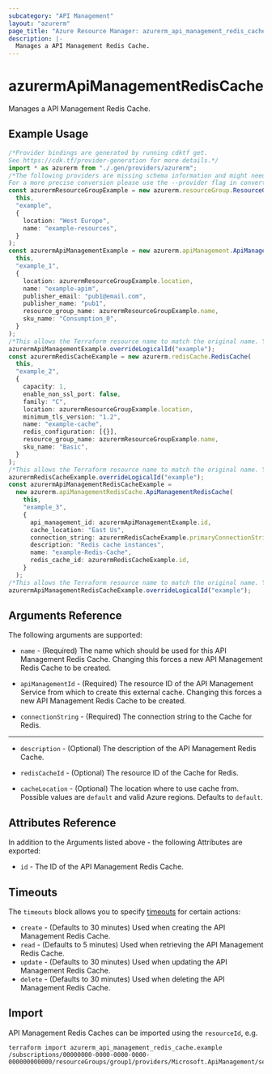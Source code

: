 ```yaml
---
subcategory: "API Management"
layout: "azurerm"
page_title: "Azure Resource Manager: azurerm_api_management_redis_cache"
description: |-
  Manages a API Management Redis Cache.
---
```


# azurermApiManagementRedisCache

Manages a API Management Redis Cache.

## Example Usage

```typescript
/*Provider bindings are generated by running cdktf get.
See https://cdk.tf/provider-generation for more details.*/
import * as azurerm from "./.gen/providers/azurerm";
/*The following providers are missing schema information and might need manual adjustments to synthesize correctly: azurerm.
For a more precise conversion please use the --provider flag in convert.*/
const azurermResourceGroupExample = new azurerm.resourceGroup.ResourceGroup(
  this,
  "example",
  {
    location: "West Europe",
    name: "example-resources",
  }
);
const azurermApiManagementExample = new azurerm.apiManagement.ApiManagement(
  this,
  "example_1",
  {
    location: azurermResourceGroupExample.location,
    name: "example-apim",
    publisher_email: "pub1@email.com",
    publisher_name: "pub1",
    resource_group_name: azurermResourceGroupExample.name,
    sku_name: "Consumption_0",
  }
);
/*This allows the Terraform resource name to match the original name. You can remove the call if you don't need them to match.*/
azurermApiManagementExample.overrideLogicalId("example");
const azurermRedisCacheExample = new azurerm.redisCache.RedisCache(
  this,
  "example_2",
  {
    capacity: 1,
    enable_non_ssl_port: false,
    family: "C",
    location: azurermResourceGroupExample.location,
    minimum_tls_version: "1.2",
    name: "example-cache",
    redis_configuration: [{}],
    resource_group_name: azurermResourceGroupExample.name,
    sku_name: "Basic",
  }
);
/*This allows the Terraform resource name to match the original name. You can remove the call if you don't need them to match.*/
azurermRedisCacheExample.overrideLogicalId("example");
const azurermApiManagementRedisCacheExample =
  new azurerm.apiManagementRedisCache.ApiManagementRedisCache(
    this,
    "example_3",
    {
      api_management_id: azurermApiManagementExample.id,
      cache_location: "East Us",
      connection_string: azurermRedisCacheExample.primaryConnectionString,
      description: "Redis cache instances",
      name: "example-Redis-Cache",
      redis_cache_id: azurermRedisCacheExample.id,
    }
  );
/*This allows the Terraform resource name to match the original name. You can remove the call if you don't need them to match.*/
azurermApiManagementRedisCacheExample.overrideLogicalId("example");

```

## Arguments Reference

The following arguments are supported:

*   `name` - (Required) The name which should be used for this API Management Redis Cache. Changing this forces a new API Management Redis Cache to be created.

*   `apiManagementId` - (Required) The resource ID of the API Management Service from which to create this external cache. Changing this forces a new API Management Redis Cache to be created.

*   `connectionString` - (Required) The connection string to the Cache for Redis.

***

*   `description` - (Optional) The description of the API Management Redis Cache.

*   `redisCacheId` - (Optional) The resource ID of the Cache for Redis.

*   `cacheLocation` - (Optional) The location where to use cache from. Possible values are `default` and valid Azure regions. Defaults to `default`.

## Attributes Reference

In addition to the Arguments listed above - the following Attributes are exported:

* `id` - The ID of the API Management Redis Cache.

## Timeouts

The `timeouts` block allows you to specify [timeouts](https://www.terraform.io/language/resources/syntax#operation-timeouts) for certain actions:

* `create` - (Defaults to 30 minutes) Used when creating the API Management Redis Cache.
* `read` - (Defaults to 5 minutes) Used when retrieving the API Management Redis Cache.
* `update` - (Defaults to 30 minutes) Used when updating the API Management Redis Cache.
* `delete` - (Defaults to 30 minutes) Used when deleting the API Management Redis Cache.

## Import

API Management Redis Caches can be imported using the `resourceId`, e.g.

```console
terraform import azurerm_api_management_redis_cache.example /subscriptions/00000000-0000-0000-0000-000000000000/resourceGroups/group1/providers/Microsoft.ApiManagement/service/service1/caches/cache1
```
